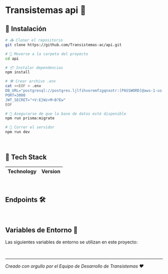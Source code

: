 # Transistemas api 🔐

## 💾 Instalación

```sh
# 📥 Clonar el repositorio
git clone https://github.com/Transistemas-ac/api.git

# 📂 Moverse a la carpeta del proyecto
cd api

# 📦 Instalar dependencias
npm install

# 🛠️ Crear archivo .env
cat <<EOF > .env
DB_URL="postgresql://postgres.ljlfihvoremfzgqnxotr:[PASSWORD]@aws-1-us-east-2.pooler.supabase.com:5432/postgres"
PORT=3000
JWT_SECRET="+V:E}Wz>M~B?Ew"
EOF

# 🔧 Asegurarse de que la base de datos esté disponible
npm run prisma:migrate

# 🚀 Correr el servidor
npm run dev
```

<br>

## 🚀 Tech Stack

| Technology   | Version |
| ------------ | ------- |


<br>

## Endpoints 🛠️



<br>

## Variables de Entorno 🔐️

Las siguientes variables de entorno se utilizan en este proyecto:



<br>

---

_Creado con orgullo por el Equipo de Desarrollo de Transistemas ❤_
